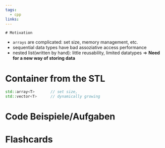```yaml
---
tags:
  - cpp
links:
---
```

	# Motivation
- `arrays` are complicated: set size, memory management, etc.
- sequential data types have bad assoziative access performance
- nested list(written by hand): little reusability, limited datatypes
=> **Need for a new way of storing data**

# Container from the STL
```cpp
std::array<T>       // set size, 
std::vector<T>      // dynamically growing
```

# Code Beispiele/Aufgaben


# Flashcards
